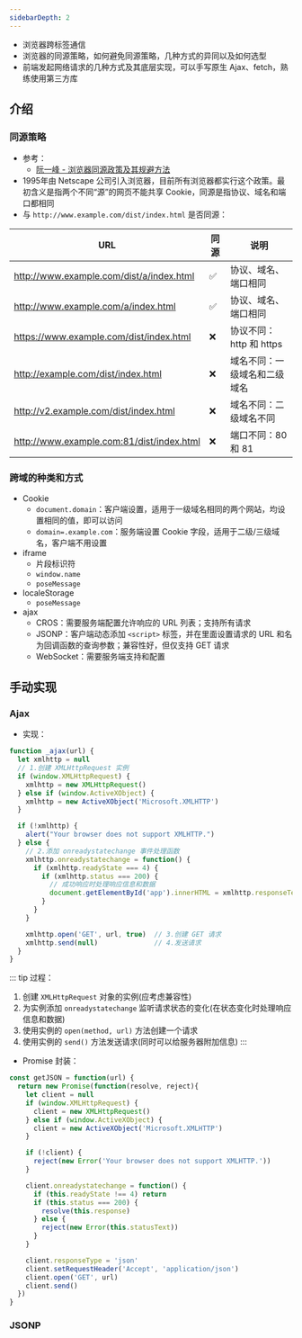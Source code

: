 ```yaml
---
sidebarDepth: 2
---
```


+ 浏览器跨标签通信
+ 浏览器的同源策略，如何避免同源策略，几种方式的异同以及如何选型
+ 前端发起网络请求的几种方式及其底层实现，可以手写原生 Ajax、fetch，熟练使用第三方库

## 介绍

### 同源策略

+ 参考：
  + [阮一峰 - 浏览器同源政策及其规避方法](http://www.ruanyifeng.com/blog/2016/04/same-origin-policy.html)
+ 1995年由 Netscape 公司引入浏览器，目前所有浏览器都实行这个政策。最初含义是指两个不同“源”的网页不能共享 Cookie，同源是指协议、域名和端口都相同
+ 与 `http://www.example.com/dist/index.html` 是否同源：

|URL|同源|说明|
|-|-|-|
|http://www.example.com/dist/a/index.html|✅|协议、域名、端口相同|
|http://www.example.com/a/index.html|✅|协议、域名、端口相同|
|https://www.example.com/dist/index.html|❌|协议不同：http 和 https|
|http://example.com/dist/index.html|❌|域名不同：一级域名和二级域名|
|http://v2.example.com/dist/index.html|❌|域名不同：二级域名不同|
|http://www.example.com:81/dist/index.html|❌|端口不同：80 和 81|


### 跨域的种类和方式

+ Cookie
  + `document.domain`：客户端设置，适用于一级域名相同的两个网站，均设置相同的值，即可以访问
  + `domain=.example.com`：服务端设置 Cookie 字段，适用于二级/三级域名，客户端不用设置
+ iframe
  + 片段标识符
  + `window.name`
  + `poseMessage`
+ localeStorage
  + `poseMessage`
+ ajax
  + CROS：需要服务端配置允许响应的 URL 列表；支持所有请求
  + JSONP：客户端动态添加 `<script>` 标签，并在里面设置请求的 URL 和名为回调函数的查询参数；兼容性好，但仅支持 GET 请求
  + WebSocket：需要服务端支持和配置





## 手动实现

### Ajax

+ 实现：
```js
function _ajax(url) {
  let xmlhttp = null
  // 1.创建 XMLHttpRequest 实例
  if (window.XMLHttpRequest) {
    xmlhttp = new XMLHttpRequest()
  } else if (window.ActiveXObject) {
    xmlhttp = new ActiveXObject('Microsoft.XMLHTTP')
  }

  if (!xmlhttp) {
    alert("Your browser does not support XMLHTTP.")
  } else {
    // 2.添加 onreadystatechange 事件处理函数
    xmlhttp.onreadystatechange = function() {
      if (xmlhttp.readyState === 4) {
        if (xmlhttp.status === 200) {
          // 成功响应时处理响应信息和数据
          document.getElementById('app').innerHTML = xmlhttp.responseText
        }
      }
    }

    xmlhttp.open('GET', url, true)  // 3.创建 GET 请求
    xmlhttp.send(null)              // 4.发送请求
  }
}
```

::: tip 过程：
1. 创建 `XMLHttpRequest` 对象的实例(应考虑兼容性)
2. 为实例添加 `onreadystatechange` 监听请求状态的变化(在状态变化时处理响应信息和数据)
3. 使用实例的 `open(method, url)` 方法创建一个请求
4. 使用实例的 `send()` 方法发送请求(同时可以给服务器附加信息)
:::

+ Promise 封装：
```js
const getJSON = function(url) {
  return new Promise(function(resolve, reject){
    let client = null
    if (window.XMLHttpRequest) {
      client = new XMLHttpRequest()
    } else if (window.ActiveXObject) {
      client = new ActiveXObject('Microsoft.XMLHTTP')
    }

    if (!client) {
      reject(new Error('Your browser does not support XMLHTTP.'))
    }

    client.onreadystatechange = function() {
      if (this.readyState !== 4) return
      if (this.status === 200) {
        resolve(this.response)
      } else {
        reject(new Error(this.statusText))
      }
    }

    client.responseType = 'json'
    client.setRequestHeader('Accept', 'application/json')
    client.open('GET', url)
    client.send()
  })
}
```



### JSONP
